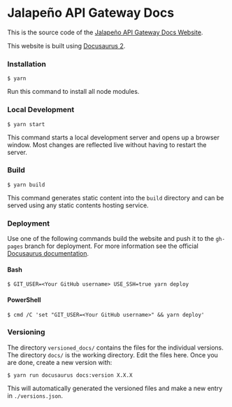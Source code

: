 # Jalapeño API Gateway Docs

This is the source code of the [Jalapeño API Gateway Docs Website](https://jalapeno-api-gateway.github.io/jagw-docs/).

This website is built using [Docusaurus 2](https://docusaurus.io/).

### Installation

```
$ yarn
```

Run this command to install all node modules.

### Local Development

```
$ yarn start
```

This command starts a local development server and opens up a browser window. Most changes are reflected live without having to restart the server.

### Build

```
$ yarn build
```

This command generates static content into the `build` directory and can be served using any static contents hosting service.

### Deployment

Use one of the following commands build the website and push it to the `gh-pages` branch for deployment.
For more information see the official [Docusaurus documentation](https://docusaurus.io/docs/deployment).

#### Bash

```
$ GIT_USER=<Your GitHub username> USE_SSH=true yarn deploy
```

#### PowerShell

```
$ cmd /C 'set "GIT_USER=<Your GitHub username>" && yarn deploy'
```

### Versioning

The directory `versioned_docs/` contains the files for the individual versions.
The directory `docs/` is the working directory. Edit the files here. Once you are done, create a new version with:

```
$ yarn run docusaurus docs:version X.X.X
```

This will automatically generated the versioned files and make a new entry in `./versions.json`.
